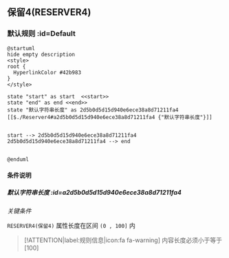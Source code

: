 ## 保留4(RESERVER4) <!-- {docsify-ignore-all} -->

   

### 默认规则 :id=Default

```plantuml
@startuml
hide empty description
<style>
root {
  HyperlinkColor #42b983
}
</style>

state "start" as start  <<start>>
state "end" as end <<end>>
state "默认字符串长度" as 2d5b0d5d15d940e6ece38a8d71211fa4 [[$./Reserver4#a2d5b0d5d15d940e6ece38a8d71211fa4 {"默认字符串长度"}]]


start --> 2d5b0d5d15d940e6ece38a8d71211fa4 
2d5b0d5d15d940e6ece38a8d71211fa4 --> end 


@enduml
```

#### 条件说明

##### 默认字符串长度 :id=a2d5b0d5d15d940e6ece38a8d71211fa4


*关键条件*


`RESERVER4(保留4)` 属性长度在区间 `(0 , 100]` 内

> [!ATTENTION|label:规则信息|icon:fa fa-warning]
> 内容长度必须小于等于[100]







